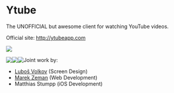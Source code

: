 Ytube
=====

The UNOFFICIAL but awesome client for watching YouTube videos.

Official site: http://ytubeapp.com

<a href="https://itunes.apple.com/us/app/ytube/id737063997?l=de&ls=1&mt=8"><img src="https://raw.github.com/MStumpp/Ytube/badge_ios.png"/></a>

<div style="float: left"><img src="https://raw.github.com/MStumpp/Ytube/master/youtube_screen_1.png"/></div>
<div style="float: left"><img src="https://raw.github.com/MStumpp/Ytube/master/youtube_screen_2.png"/></div>
<div style="float: left"><img src="https://raw.github.com/MStumpp/Ytube/master/youtube_screen_3.png"/></div>

Joint work by:
- [Luboš Volkov](http://dribbble.com/OtherPlanet) (Screen Design)
- [Marek Zeman](http://marekzeman.cz) (Web Development)
- Matthias Stumpp (iOS Development)

